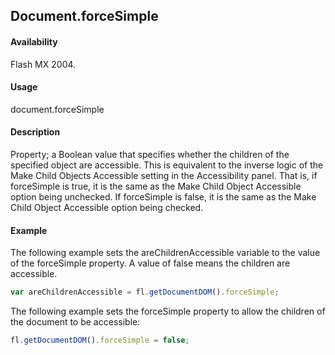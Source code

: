 ## Document.forceSimple

#### Availability

Flash MX 2004.

#### Usage

document.forceSimple

#### Description

Property; a Boolean value that specifies whether the children of the specified object are accessible. This is equivalent to the inverse logic of the Make Child Objects Accessible setting in the Accessibility panel. That is, if forceSimple is true, it is the same as the Make Child Object Accessible option being unchecked. If forceSimple is false, it is the same as the Make Child Object Accessible option being checked.

#### Example

The following example sets the areChildrenAccessible variable to the value of the forceSimple property. A value of false means the children are accessible.

```javascript
var areChildrenAccessible = fl.getDocumentDOM().forceSimple;
```

The following example sets the forceSimple property to allow the children of the document to be accessible:

```javascript
fl.getDocumentDOM().forceSimple = false;
```

